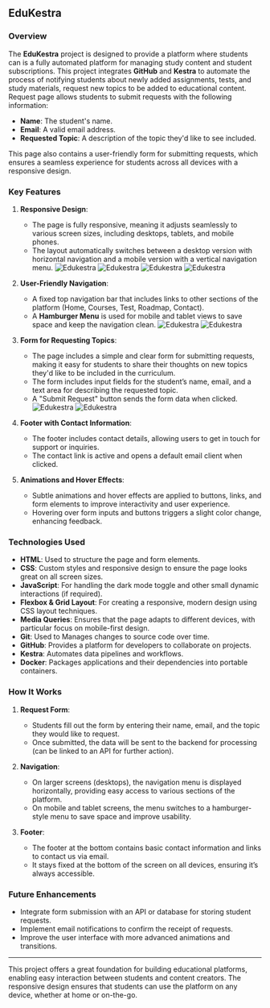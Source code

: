 ## EduKestra

### Overview

The **EduKestra** project is designed to provide a platform where students can is a fully automated platform for managing study content and student subscriptions. This project integrates **GitHub** and **Kestra** to automate the process of notifying students about newly added assignments, tests, and study materials, request new topics to be added to educational content. Request page allows students to submit requests with the following information:
- **Name**: The student's name.
- **Email**: A valid email address.
- **Requested Topic**: A description of the topic they'd like to see included.

This page also contains a user-friendly form for submitting requests, which ensures a seamless experience for students across all devices with a responsive design.

### Key Features

1. **Responsive Design**:
   - The page is fully responsive, meaning it adjusts seamlessly to various screen sizes, including desktops, tablets, and mobile phones.
   - The layout automatically switches between a desktop version with horizontal navigation and a mobile version with a vertical    navigation menu.
    ![Edukestra](/styles/img/mobile_ham.png)
    ![Edukestra](/styles/img/mobil_subs.png)
    ![Edukestra](/styles/img/mobil_menu.png)
    ![Edukestra](/styles/img/edukestra.png)


2. **User-Friendly Navigation**:
   - A fixed top navigation bar that includes links to other sections of the platform (Home, Courses, Test, Roadmap, Contact).
   - A **Hamburger Menu** is used for mobile and tablet views to save space and keep the navigation clean.
    ![Edukestra](/styles/img/mobil_menu.png)
    ![Edukestra](/styles/img/mobil_content.png)

3. **Form for Requesting Topics**:
   - The page includes a simple and clear form for submitting requests, making it easy for  students to share their thoughts on new topics they'd like to be included in the curriculum.
   - The form includes input fields for the student’s name, email, and a text area for describing the requested topic.
   - A "Submit Request" button sends the form data when clicked.
   ![Edukestra](/styles/img/req.png)
   ![Edukestra](/styles/img/subscribed.png)

4. **Footer with Contact Information**:
   - The footer includes contact details, allowing users to get in touch for support or inquiries.
   - The contact link is active and opens a default email client when clicked.

5. **Animations and Hover Effects**:
   - Subtle animations and hover effects are applied to buttons, links, and form elements to improve interactivity and user experience.
   - Hovering over form inputs and buttons triggers a slight color change, enhancing feedback.

### Technologies Used

- **HTML**: Used to structure the page and form elements.
- **CSS**: Custom styles and responsive design to ensure the page looks great on all screen sizes.
- **JavaScript**: For handling the dark mode toggle and other small dynamic interactions (if required).
- **Flexbox & Grid Layout**: For creating a responsive, modern design using CSS layout techniques.
- **Media Queries**: Ensures that the page adapts to different devices, with particular focus on mobile-first design.
- **Git**: Used to Manages changes to source code over time.
- **GitHub**: Provides a platform for developers to collaborate on projects.
- **Kestra**: Automates data pipelines and workflows.
- **Docker**: Packages applications and their dependencies into portable containers.

### How It Works

1. **Request Form**:
   - Students fill out the form by entering their name, email, and the topic they would like to request.
   - Once submitted, the data will be sent to the backend for processing (can be linked to an API for further action).
   
2. **Navigation**:
   - On larger screens (desktops), the navigation menu is displayed horizontally, providing easy access to various sections of the platform.
   - On mobile and tablet screens, the menu switches to a hamburger-style menu to save space and improve usability.

3. **Footer**:
   - The footer at the bottom contains basic contact information and links to contact us via email.
   - It stays fixed at the bottom of the screen on all devices, ensuring it’s always accessible.

### Future Enhancements

- Integrate form submission with an API or database for storing student requests.
- Implement email notifications to confirm the receipt of requests.
- Improve the user interface with more advanced animations and transitions.

---

This project offers a great foundation for building educational platforms, enabling easy interaction between students and content creators. The responsive design ensures that students can use the platform on any device, whether at home or on-the-go.
